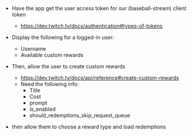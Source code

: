 #

- Have the app get the user access token for our (baseball-stream) client token

  - https://dev.twitch.tv/docs/authentication#types-of-tokens

- Display the following for a logged-in user:

  - Username
  - Available custom rewards

- Then, allow the user to create custom rewards

  - https://dev.twitch.tv/docs/api/reference#create-custom-rewards
  - Need the following info:
    - Title
    - Cost
    - prompt
    - is_enabled
    - should_redemptions_skip_request_queue

- then
  allow them to choose a reward type and load redemptions
